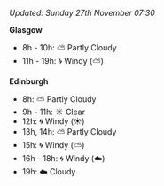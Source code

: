 *Updated: Sunday 27th November 07:30*

**Glasgow**

* 8h - 10h: :partly_sunny: Partly Cloudy
* 11h - 19h: :cyclone: Windy (:partly_sunny:)

**Edinburgh**

* 8h: :partly_sunny: Partly Cloudy
* 9h - 11h: :sunny: Clear
* 12h: :cyclone: Windy (:sunny:)
* 13h, 14h: :partly_sunny: Partly Cloudy
* 15h: :cyclone: Windy (:partly_sunny:)
* 16h - 18h: :cyclone: Windy (:cloud:)
* 19h: :cloud: Cloudy
